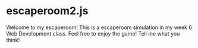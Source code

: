 # escaperoom2.js
Welcome to my escaperoom!
This is a escaperoom simulation in my week 6 Web Development class.
Feel free to enjoy the game!
Tell me what you think!
